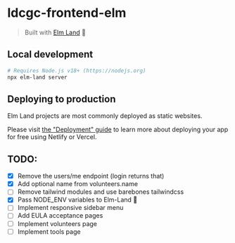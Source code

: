 # ldcgc-frontend-elm

> Built with [Elm Land](https://elm.land) 🌈

## Local development

```bash
# Requires Node.js v18+ (https://nodejs.org)
npx elm-land server
```

## Deploying to production

Elm Land projects are most commonly deployed as static websites.

Please visit [the "Deployment" guide](https://elm.land/guide/deploying) to learn more
about deploying your app for free using Netlify or Vercel.

## TODO:

- [x] Remove the users/me endpoint (login returns that)
- [x] Add optional name from volunteers.name
- [ ] Remove tailwind modules and use barebones tailwindcss
- [x] Pass NODE_ENV variables to Elm-Land 🌈
- [ ] Implement responsive sidebar menu
- [ ] Add EULA acceptance pages
- [ ] Implement volunteers page
- [ ] Implement tools page
